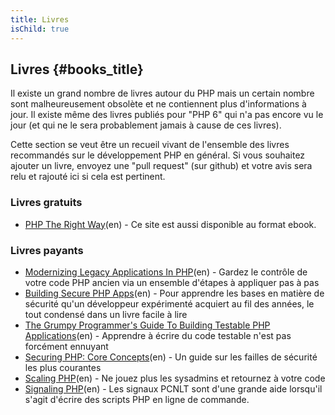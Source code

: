 ```yaml
---
title: Livres
isChild: true
---
```


## Livres {#books_title}

Il existe un grand nombre de livres autour du PHP mais un certain nombre sont malheureusement obsolète et ne 
contiennent plus d'informations à jour. Il existe même des livres publiés pour "PHP 6" qui n'a pas encore vu le jour 
(et qui ne le sera probablement jamais à cause de ces livres).

Cette section se veut être un recueil vivant de l'ensemble des livres recommandés sur le développement PHP en général. 
Si vous souhaitez ajouter un livre, envoyez une "pull request" (sur github) et votre avis sera relu et rajouté ici si 
cela est pertinent.

### Livres gratuits

* [PHP The Right Way](https://leanpub.com/phptherightway/)(en) - Ce site est aussi disponible au format ebook.

### Livres payants

* [Modernizing Legacy Applications In PHP](https://leanpub.com/mlaphp)(en) - Gardez le contrôle de votre code PHP ancien via 
un ensemble d'étapes à appliquer pas à pas
* [Building Secure PHP Apps](https://leanpub.com/buildingsecurephpapps)(en) - Pour apprendre les bases en matière de sécurité 
qu'un développeur expérimenté acquiert au fil des années, le tout condensé dans un livre facile à lire
* [The Grumpy Programmer's Guide To Building Testable PHP Applications](https://leanpub.com/grumpy-testing)(en) - Apprendre à écrire du code testable n'est pas forcément ennuyant
* [Securing PHP: Core Concepts](https://leanpub.com/securingphp-coreconcepts)(en) - Un guide sur les failles de sécurité les plus courantes
* [Scaling PHP](https://leanpub.com/scalingphp)(en) - Ne jouez plus les sysadmins et retournez à votre code
* [Signaling PHP](https://leanpub.com/signalingphp)(en) - Les signaux PCNLT sont d'une grande aide lorsqu'il s'agit d'écrire des scripts PHP en ligne de commande.
